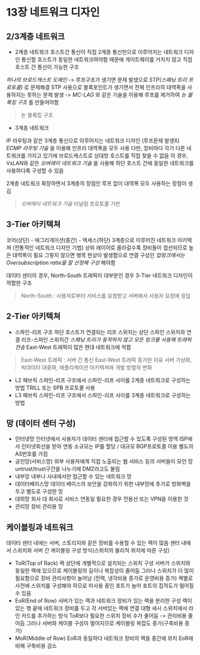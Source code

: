 # 13장 네트워크 디자인

## 2/3계층 네트워크

- 2계층 네트워크
호스트간 통신이 직접 2계층 통신만으로 이루어지는 네트워크 디자인
통신할 호스트가 동일한 네트워크여야함
때문에 게이트웨이를 거치지 않고 직접 호스트 간 통신이 가능한 구조

_하나의 브로드캐스트 도메인_ -> 루프구조가 생기면 문제 발생으로 _STP(스패닝 트리 프로토콜)_ 로 문제해결
STP 사용으로 블록포인트가 생기면서 전체 인프라의 대역폭을 사용하지는 못하는 문제 발생
-> _MC-LAG_ 와 같은 기술을 이용해 루프를 제거하여 _논 블록킹 구조_ 를 만들어야함 

> 논 블록킹 구조

- 3계층 네트워크

IP 라우팅과 같은 3계층 통신으로 이루어지는 네트워크 디자인 (루프문제 발생X)
_ECMP 라우팅 기술_ 을 이용해 인프라 대역폭을 모두 사용
다만, 장비마다 각기 다른 네트워크를 가지고 있기에 브로드캐스트로 상대방 호스트를 직접 찾을 수 없음
이 경우, VxLAN와 같은 _오버레이 네트워크 기술_ 을 사용해 하단 호스트 간에 동일한 네트워크를 사용하다록 구성할 수 있음

2계층 네트워크 확장하면서 3계층의 장점인 루프 없이 대역폭 모두 사용하는 장점이 생김

> _오버레이 네트워크 기술_ 터널링 프로토콜 기반

## 3-Tier 아키텍쳐
코어(상단) - 애그리게이션(중간) - 액세스(하단) 3계층으로 이루어진 네트워크 아키텍쳐 (전통적인 네트워크 디자인 기법)
상위 레이어로 올라갈수록 장비들이 접선되므로 높은 대역폭이 필요
그렇지 않으면 병목 현상이 발생함으로 연결 구성인 _업링크에서는 Oversubscription ratie을 잘 산정해 구성_ 해야함

데이터 센터의 경우, North-South 트래픽이 대부분인 경우 3-Tier 네트워크 디자인이 적합한 구조

> North-South : 사용자로부터 서비스를 요청받고 서버에서 사용자 요청에 응답

## 2-Tier 아키텍쳐

- 스파인-리프 구조
  하단 호스트가 연결되는 리프 스위치는 상단 스파인 스위치와 연결
  리프-스파인 스위치간 _스패닝 트리가 동작하지 않고 모든 링크를 사용해 트래픽 전송_
  East-West 트래픽이 많은 현대 네트워크에 적합
> East-West 트래픽 : 서버 간 통신
  East-West 트래픽 증가한 이유 서버 가상화, 빅데이터 대중화, 애플리케이션 아키텍쳐와 개발 방법의 변화
- L2 패브릭
  스파인-리프 구조에서 스파인-리프 사이를 2계층 네트워크로 구성하는 방법
  TRILL 또는 SPB 프로토콜 사용
- L3 패브릭
  스파인-리프 구조에서 스파인-리프 사이를 3계층 네트워크로 구성하는 방법

## 망 (데이터 센터 구성)

- 인터넷망
  인터넷에서 사용자가 데이터 센터에 접근할 수 있도록 구성된 영역
  ISP에서 인터넷회선을 받아 연동
  소규모는 IP를 할당 / 대규모 BGP프로토콜 이용 별도의 AS번호를 가짐
- 공인망(서비스망)
  외부 사용자에게 직접 노출되는 웹 서비스 등의 서버들이 모인 망
  untrust/trust구간을 나누기에 DMZ라고도 불림
- 내부망
  내부나 사내에서만 접근할 수 있는 네트워크 망
- 데이터베이스망
  데이터 베이스의 보안을 강화하기 위한 내부망에 추가로 방화벽을 두고 별도로 구성한 망
- 대외망
  회사 대 회사로 서비스 연동일 필요한 경우 전용선 또는 VPN을 이용한 것
- 관리망
  장비 관리용 망

## 케이블링과 네트워크
데이터 센터 내에는 서버, 스토리지와 같은 장비를 수용할 수 있는 랙이 많음
센터 내에서 스위치와 서버 간 케이블링 구성 방식(스위치의 물리적 위치에 따른 구성)
- ToR(Top of Rack)
  랙 상단에 개별적으로 설치되는 스위치 구성
  서버가 스위치와 동일한 랙에 있으므로 케이블링의 길이나 복잡성이 줄어듬
  그러나 스위치가 더 많이 필요함으로 장비 관리사항이 늘어남 (전력, 냉각비용 증가로 운영비용 증가)
  랙별로 사전에 스위치를 구성해야 하므로 미사용 중인 포트가 늘어 포트의 집적도가 떨어질 수 있음
- EoR(End of Row)
  서버가 있는 랙과 네트워크 장비가 있는 랙을 분리한 구성
  랙이 있는 행 끝에 네트워크 장비를 두고 각 서버있는 랙에 연결
  대형 새시 스위치에서 라인 카드를 추가하는 방식
  ToR보다 필요한 스위치 장비 수가 줄어듬 -> 관리비용 줄어듬
  그러나 서버와 케이블 구성이 멀어지므로 케이블링 복잡도 증가(구축비용 증가)
- MoR(Middle of Row)
  EoR과 동일하다 네트워크 장비의 랙을 중간에 위치
  EoR에 비해 구축비용 감소

